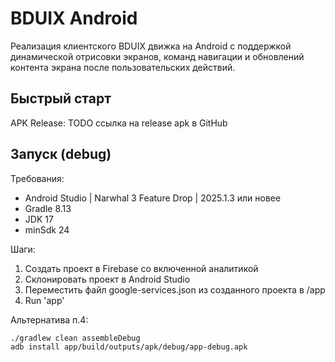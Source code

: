 # BDUIX Android

Реализация клиентского BDUIX движка на Android с поддержкой динамической отрисовки экранов, команд навигации и обновлений контента экрана после пользовательских действий.

## Быстрый старт
APK Release:
TODO ссылка на release apk в GitHub

## Запуск (debug)

Требования:
- Android Studio | Narwhal 3 Feature Drop | 2025.1.3 или новее
- Gradle 8.13
- JDK 17
- minSdk 24

Шаги:
1. Создать проект в Firebase со включенной аналитикой
2. Склонировать проект в Android Studio
3. Переместить файл google-services.json из созданного проекта в /app
4. Run 'app'

Альтернатива п.4:
```bash
./gradlew clean assembleDebug
adb install app/build/outputs/apk/debug/app-debug.apk
```